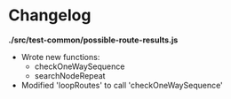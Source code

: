 # Changelog

**./src/test-common/possible-route-results.js**
* Wrote new functions:
	* checkOneWaySequence
	* searchNodeRepeat
* Modified 'loopRoutes' to call 'checkOneWaySequence'
